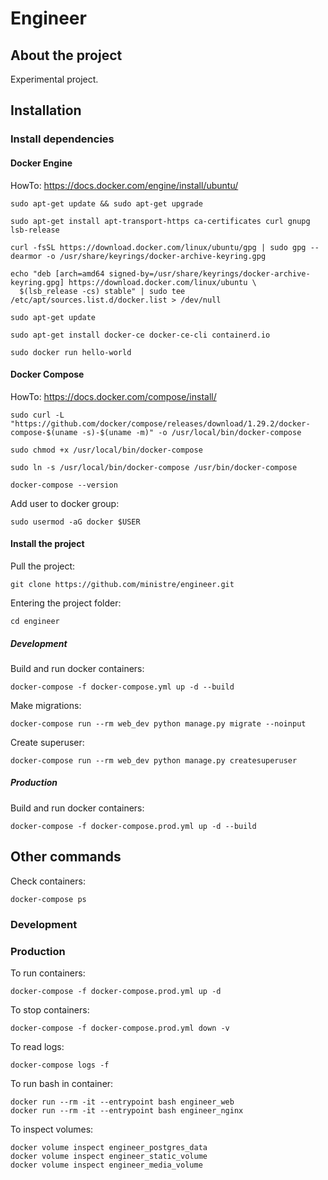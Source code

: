 # Engineer

## About the project

Experimental project.

## Installation
### Install dependencies
#### Docker Engine
HowTo: https://docs.docker.com/engine/install/ubuntu/
```
sudo apt-get update && sudo apt-get upgrade
```
```
sudo apt-get install apt-transport-https ca-certificates curl gnupg lsb-release
```
```
curl -fsSL https://download.docker.com/linux/ubuntu/gpg | sudo gpg --dearmor -o /usr/share/keyrings/docker-archive-keyring.gpg
```
```
echo "deb [arch=amd64 signed-by=/usr/share/keyrings/docker-archive-keyring.gpg] https://download.docker.com/linux/ubuntu \
  $(lsb_release -cs) stable" | sudo tee /etc/apt/sources.list.d/docker.list > /dev/null
```
```
sudo apt-get update
```
```
sudo apt-get install docker-ce docker-ce-cli containerd.io
```
```
sudo docker run hello-world
```

#### Docker Compose
HowTo: https://docs.docker.com/compose/install/
```
sudo curl -L "https://github.com/docker/compose/releases/download/1.29.2/docker-compose-$(uname -s)-$(uname -m)" -o /usr/local/bin/docker-compose
```
```
sudo chmod +x /usr/local/bin/docker-compose
```
```
sudo ln -s /usr/local/bin/docker-compose /usr/bin/docker-compose
```
```
docker-compose --version
```

Add user to docker group:
```
sudo usermod -aG docker $USER
```
#### Install the project
Pull the project:
```
git clone https://github.com/ministre/engineer.git
```
Entering the project folder:
```
cd engineer
```
##### Development
Build and run docker containers:
```
docker-compose -f docker-compose.yml up -d --build
```
Make migrations:
```
docker-compose run --rm web_dev python manage.py migrate --noinput
```
Create superuser:
```
docker-compose run --rm web_dev python manage.py createsuperuser
```
##### Production
Build and run docker containers:
```
docker-compose -f docker-compose.prod.yml up -d --build
```

## Other commands
Check containers:
```
docker-compose ps
```

### Development
### Production
To run containers:
```
docker-compose -f docker-compose.prod.yml up -d
```
To stop containers:
```
docker-compose -f docker-compose.prod.yml down -v
```
To read logs:
```
docker-compose logs -f
```
To run bash in container:
```
docker run --rm -it --entrypoint bash engineer_web
docker run --rm -it --entrypoint bash engineer_nginx
```
To inspect volumes:
```
docker volume inspect engineer_postgres_data
docker volume inspect engineer_static_volume
docker volume inspect engineer_media_volume
```
